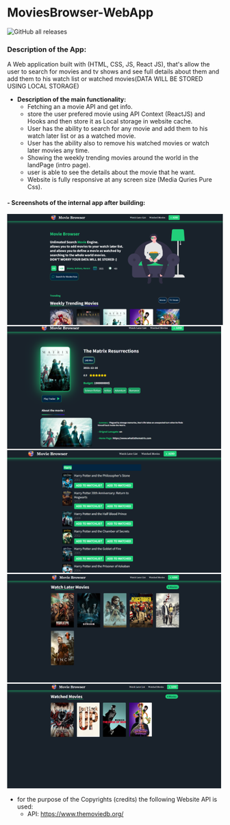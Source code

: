 # MoviesBrowser-WebApp
![GitHub all releases](https://img.shields.io/github/downloads/ahmed7am1d/MoviesBrowser-WebApp/total?logo=GitHub&style=flat-square)
### Description of the App:
A Web application built with (HTML, CSS, JS, React JS), that's allow the user to search for movies and tv shows and see full details about them and add them to his watch list or watched movies(DATA WILL BE STORED USING LOCAL STORAGE)
* **Description of the main functionality:**
  * Fetching an a movie API and get info.
  * store the user prefered movie using API Context (ReactJS) and Hooks and then store it as Local storage in website cache.
  * User has the ability to search for any movie and add them to his watch later list or as a watched movie.
  * User has the ability also to remove his watched movies or watch later movies any time.
  * Showing the weekly trending movies around the world in the landPage (intro page).
  * user is able to see the details about the movie that he want.
  * Website is fully responsive at any screen size (Media Quries Pure Css).
 
 #### - Screenshots of the internal app after building:
<img src="websiteScreenShots/landPage.png" width="1000"></img>
<img src="websiteScreenShots/movieDetailPage.png" width="500"></img>
<img src="websiteScreenShots/searchMoviePage.png" width="500"></img>
<img src="websiteScreenShots/watchLater-Page.png" width="500"></img>
<img src="websiteScreenShots/watchMoviePage.png" width="500"></img>

* for the purpose of the Copyrights (credits) the following Website API is used:
  * API: https://www.themoviedb.org/
